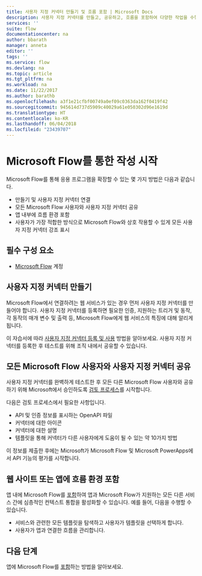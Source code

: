 ```yaml
---
title: 사용자 지정 커넥터 만들기 및 흐름 포함 | Microsoft Docs
description: 사용자 지정 커넥터를 만들고, 공유하고, 흐름을 포함하여 다양한 작업을 수행합니다.
services: ''
suite: flow
documentationcenter: na
author: bbarath
manager: anneta
editor: ''
tags: ''
ms.service: flow
ms.devlang: na
ms.topic: article
ms.tgt_pltfrm: na
ms.workload: na
ms.date: 11/22/2017
ms.author: barathb
ms.openlocfilehash: a3f1e21cfbf00749a0ef09c0363da162f0419f42
ms.sourcegitcommit: 945614d737d5909c40029a61e050302d96e1619d
ms.translationtype: HT
ms.contentlocale: ko-KR
ms.lasthandoff: 06/04/2018
ms.locfileid: "23439707"
---
```

# <a name="start-to-build-with-microsoft-flow"></a>Microsoft Flow를 통한 작성 시작

Microsoft Flow를 통해 응용 프로그램을 확장할 수 있는 몇 가지 방법은 다음과 같습니다.

* 만들기 및 사용자 지정 커넥터 연결
* 모든 Microsoft Flow 사용자와 사용자 지정 커넥터 공유
* 앱 내부에 흐름 환경 포함
* 사용자가 가장 적합한 방식으로 Microsoft Flow와 상호 작용할 수 있게 모든 사용자 지정 커넥터 강조 표시

## <a name="prerequisites"></a>필수 구성 요소

* [Microsoft Flow](https://flow.microsoft.com) 계정

## <a name="create-a-custom-connector"></a>사용자 지정 커넥터 만들기

Microsoft Flow에서 연결하려는 웹 서비스가 있는 경우 먼저 사용자 지정 커넥터를 만들어야 합니다. 사용자 지정 커넥터를 등록하면 필요한 인증, 지원하는 트리거 및 동작, 각 동작의 매개 변수 및 출력 등, Microsoft Flow에게 웹 서비스의 특징에 대해 알리게 됩니다.

이 자습서에 따라 [사용자 지정 커넥터 등록 및 사용](https://powerapps.microsoft.com/tutorials/register-custom-api/) 방법을 알아보세요. 사용자 지정 커넥터를 등록한 후 테스트를 위해 조직 내에서 공유할 수 있습니다.

## <a name="share-a-custom-connector-with-all-microsoft-flow-users"></a>모든 Microsoft Flow 사용자와 사용자 지정 커넥터 공유

사용자 지정 커넥터를 완벽하게 테스트한 후 모든 다른 Microsoft Flow 사용자와 공유하기 위해 Microsoft에서 승인하도록 [검토 프로세스](https://flow.microsoft.com/blog/calling-all-saas-apps-now-you-can-build-your-own-connector-for-flow-and-logic-apps/)를 시작합니다.

다음은 검토 프로세스에서 필요한 사항입니다.

* API 및 인증 정보를 표시하는 OpenAPI 파일
* 커넥터에 대한 아이콘
* 커넥터에 대한 설명
* 템플릿을 통해 커넥터가 다른 사용자에게 도움이 될 수 있는 약 10가지 방법

이 정보를 제출한 후에는 Microsoft가 Microsoft Flow 및 Microsoft PowerApps에서 API 기능의 평가를 시작합니다.

## <a name="embed-the-flow-experience-into-your-website-or-app"></a>웹 사이트 또는 앱에 흐름 환경 포함

앱 내에 Microsoft Flow를 [포함](embed-flow-dev.md)하여 앱과 Microsoft Flow가 지원하는 모든 다른 서비스 간에 심층적인 컨텍스트 통합을 활성화할 수 있습니다. 예를 들어, 다음을 수행할 수 있습니다.

* 서비스와 관련한 모든 템플릿을 탐색하고 사용자가 템플릿을 선택하게 합니다.
* 사용자가 앱과 연결한 흐름을 관리합니다.

## <a name="next-steps"></a>다음 단계

앱에 Microsoft Flow를 [포함](embed-flow-dev.md)하는 방법을 알아보세요.
